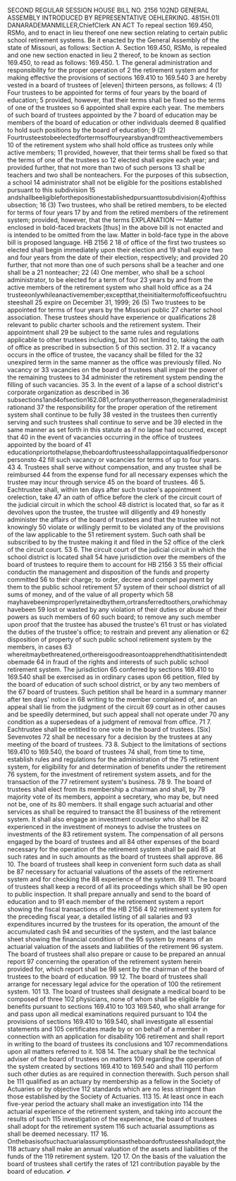 SECOND REGULAR SESSION
HOUSE BILL NO. 2156
102ND GENERAL ASSEMBLY
INTRODUCED BY REPRESENTATIVE OEHLERKING.
4815H.01I DANARADEMANMILLER,ChiefClerk
AN ACT
To repeal section 169.450, RSMo, and to enact in lieu thereof one new section relating to
certain public school retirement systems.
Be it enacted by the General Assembly of the state of Missouri, as follows:
Section A. Section 169.450, RSMo, is repealed and one new section enacted in lieu
2 thereof, to be known as section 169.450, to read as follows:
169.450. 1. The general administration and responsibility for the proper operation of
2 the retirement system and for making effective the provisions of sections 169.410 to 169.540
3 are hereby vested in a board of trustees of [eleven] thirteen persons, as follows:
4 (1) Four trustees to be appointed for terms of four years by the board of education;
5 provided, however, that their terms shall be fixed so the terms of one of the trustees so
6 appointed shall expire each year. The members of such board of trustees appointed by the
7 board of education may be members of the board of education or other individuals deemed
8 qualified to hold such positions by the board of education;
9 (2) Fourtrusteestobeelectedfortermsoffouryearsbyandfromtheactivemembers
10 of the retirement system who shall hold office as trustees only while active members;
11 provided, however, that their terms shall be fixed so that the terms of one of the trustees so
12 elected shall expire each year; and provided further, that not more than two of such persons
13 shall be teachers and two shall be nonteachers. For the purposes of this subsection, a school
14 administrator shall not be eligible for the positions established pursuant to this subdivision
15 andshallbeeligibleforthepositionestablishedpursuanttosubdivision(4)ofthissubsection;
16 (3) Two trustees, who shall be retired members, to be elected for terms of four years
17 by and from the retired members of the retirement system; provided, however, that the terms
EXPLANATION — Matter enclosed in bold-faced brackets [thus] in the above bill is not enacted and is
intended to be omitted from the law. Matter in bold-face type in the above bill is proposed language.
HB 2156 2
18 of office of the first two trustees so elected shall begin immediately upon their election and
19 shall expire two and four years from the date of their election, respectively; and provided
20 further, that not more than one of such persons shall be a teacher and one shall be a
21 nonteacher;
22 (4) One member, who shall be a school administrator, to be elected for a term of four
23 years by and from the active members of the retirement system who shall hold office as a
24 trusteeonlywhileanactivemember;exceptthat,theinitialtermofofficeofsuchtrusteeshall
25 expire on December 31, 1999;
26 (5) Two trustees to be appointed for terms of four years by the Missouri public
27 charter school association. These trustees should have experience or qualifications
28 relevant to public charter schools and the retirement system. Their appointment shall
29 be subject to the same rules and regulations applicable to other trustees including, but
30 not limited to, taking the oath of office as prescribed in subsection 5 of this section.
31 2. If a vacancy occurs in the office of trustee, the vacancy shall be filled for the
32 unexpired term in the same manner as the office was previously filled. No vacancy or
33 vacancies on the board of trustees shall impair the power of the remaining trustees to
34 administer the retirement system pending the filling of such vacancies.
35 3. In the event of a lapse of a school district's corporate organization as described in
36 subsections1and4ofsection162.081,orforanyotherreason,thegeneraladministrationand
37 the responsibility for the proper operation of the retirement system shall continue to be fully
38 vested in the trustees then currently serving and such trustees shall continue to serve and be
39 elected in the same manner as set forth in this statute as if no lapse had occurred, except that
40 in the event of vacancies occurring in the office of trustees appointed by the board of
41 educationpriortothelapse,theboardoftrusteesshallappointaqualifiedpersonorpersonsto
42 fill such vacancy or vacancies for terms of up to four years.
43 4. Trustees shall serve without compensation, and any trustee shall be reimbursed
44 from the expense fund for all necessary expenses which the trustee may incur through service
45 on the board of trustees.
46 5. Eachtrustee shall, within ten days after such trustee's appointment orelection, take
47 an oath of office before the clerk of the circuit court of the judicial circuit in which the school
48 district is located that, so far as it devolves upon the trustee, the trustee will diligently and
49 honestly administer the affairs of the board of trustees and that the trustee will not knowingly
50 violate or willingly permit to be violated any of the provisions of the law applicable to the
51 retirement system. Such oath shall be subscribed to by the trustee making it and filed in the
52 office of the clerk of the circuit court.
53 6. The circuit court of the judicial circuit in which the school district is located shall
54 have jurisdiction over the members of the board of trustees to require them to account for
HB 2156 3
55 their official conductin the management and disposition of the funds and property committed
56 to their charge; to order, decree and compel payment by them to the public school retirement
57 system of their school district of all sums of money, and of the value of all property which
58 mayhavebeenimproperlyretainedbythem,ortransferredtoothers,orwhichmayhavebeen
59 lost or wasted by any violation of their duties or abuse of their powers as such members of
60 such board; to remove any such member upon proof that the trustee has abused the trustee's
61 trust or has violated the duties of the trustee's office; to restrain and prevent any alienation or
62 disposition of property of such public school retirement system by the members, in cases
63 whereitmaybethreatened,orthereisgoodreasontoapprehendthatitisintendedtobemade
64 in fraud of the rights and interests of such public school retirement system. The jurisdiction
65 conferred by sections 169.410 to 169.540 shall be exercised as in ordinary cases upon
66 petition, filed by the board of education of such school district, or by any two members of the
67 board of trustees. Such petition shall be heard in a summary manner after ten days' notice in
68 writing to the member complained of, and an appeal shall lie from the judgment of the circuit
69 court as in other causes and be speedily determined, but such appeal shall not operate under
70 any condition as a supersedeas of a judgment of removal from office.
71 7. Eachtrustee shall be entitled to one vote in the board of trustees. [Six] Sevenvotes
72 shall be necessary for a decision by the trustees at any meeting of the board of trustees.
73 8. Subject to the limitations of sections 169.410 to 169.540, the board of trustees
74 shall, from time to time, establish rules and regulations for the administration of the
75 retirement system, for eligibility for and determination of benefits under the retirement
76 system, for the investment of retirement system assets, and for the transaction of the
77 retirement system's business.
78 9. The board of trustees shall elect from its membership a chairman and shall, by
79 majority vote of its members, appoint a secretary, who may be, but need not be, one of its
80 members. It shall engage such actuarial and other services as shall be required to transact the
81 business of the retirement system. It shall also engage an investment counselor who shall be
82 experienced in the investment of moneys to advise the trustees on investments of the
83 retirement system. The compensation of all persons engaged by the board of trustees and all
84 other expenses of the board necessary for the operation of the retirement system shall be paid
85 at such rates and in such amounts as the board of trustees shall approve.
86 10. The board of trustees shall keep in convenient form such data as shall be
87 necessary for actuarial valuations of the assets of the retirement system and for checking the
88 experience of the system.
89 11. The board of trustees shall keep a record of all its proceedings which shall be
90 open to public inspection. It shall prepare annually and send to the board of education and to
91 each member of the retirement system a report showing the fiscal transactions of the
HB 2156 4
92 retirement system for the preceding fiscal year, a detailed listing of all salaries and
93 expenditures incurred by the trustees for its operation, the amount of the accumulated cash
94 and securities of the system, and the last balance sheet showing the financial condition of the
95 system by means of an actuarial valuation of the assets and liabilities of the retirement
96 system. The board of trustees shall also prepare or cause to be prepared an annual report
97 concerning the operation of the retirement system herein provided for, which report shall be
98 sent by the chairman of the board of trustees to the board of education.
99 12. The board of trustees shall arrange for necessary legal advice for the operation of
100 the retirement system.
101 13. The board of trustees shall designate a medical board to be composed of three
102 physicians, none of whom shall be eligible for benefits pursuant to sections 169.410 to
103 169.540, who shall arrange for and pass upon all medical examinations required pursuant to
104 the provisions of sections 169.410 to 169.540, shall investigate all essential statements and
105 certificates made by or on behalf of a member in connection with an application for disability
106 retirement and shall report in writing to the board of trustees its conclusions and
107 recommendations upon all matters referred to it.
108 14. The actuary shall be the technical adviser of the board of trustees on matters
109 regarding the operation of the system created by sections 169.410 to 169.540 and shall
110 perform such other duties as are required in connection therewith. Such person shall be
111 qualified as an actuary by membership as a fellow in the Society of Actuaries or by objective
112 standards which are no less stringent than those established by the Society of Actuaries.
113 15. At least once in each five-year period the actuary shall make an investigation into
114 the actuarial experience of the retirement system, and taking into account the results of such
115 investigation of the experience, the board of trustees shall adopt for the retirement system
116 such actuarial assumptions as shall be deemed necessary.
117 16. Onthebasisofsuchactuarialassumptionsastheboardoftrusteesshalladopt,the
118 actuary shall make an annual valuation of the assets and liabilities of the funds of the
119 retirement system.
120 17. On the basis of the valuation the board of trustees shall certify the rates of
121 contribution payable by the board of education.
✔